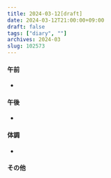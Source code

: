 ```yaml
---
title: 2024-03-12[draft]
date: 2024-03-12T21:00:00+09:00
draft: false
tags: ["diary", ""]
archives: 2024-03
slug: 102573
---
```

#### 午前
- 
#### 午後
- 
#### 体調
- 
#### その他